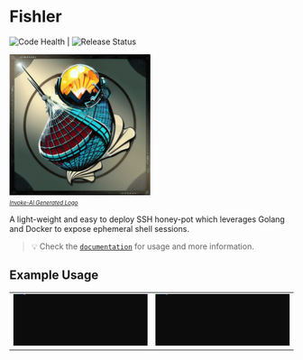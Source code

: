 # Fishler

![Code Health](https://github.com/archimoebius/fishler/actions/workflows/golang.yml/badge.svg) | ![Release Status](https://github.com/archimoebius/fishler/actions/workflows/goreleaser.yml/badge.svg)


<p>
    <img src="https://raw.githubusercontent.com/ArchiMoebius/fishler/main/mkdocs/docs/images/logo.png" width="250px" height="250px" alt="logo.png"></br>
    <em style="font-size:0.7em"><a href="https://github.com/invoke-ai/InvokeAI" alt="https://github.com/invoke-ai/InvokeAI" target="_blank">Invoke-AI Generated Logo</a></em>
</p>

A light-weight and easy to deploy SSH honey-pot which leverages Golang and Docker to expose ephemeral shell sessions.

> 💡 Check the [`documentation`](https://archimoebius.github.io/fishler/) for usage and more information.

## Example Usage

<table stlye="border:0; width: 100%;">
  <tr>
    <td><img src="https://raw.githubusercontent.com/ArchiMoebius/fishler/main/mkdocs/docs/images/server.svg" alt="server.svg"></td>
    <td><img src="https://raw.githubusercontent.com/ArchiMoebius/fishler/main/mkdocs/docs/images/client.svg" alt="client.svg"></td>
  </tr>
</table>